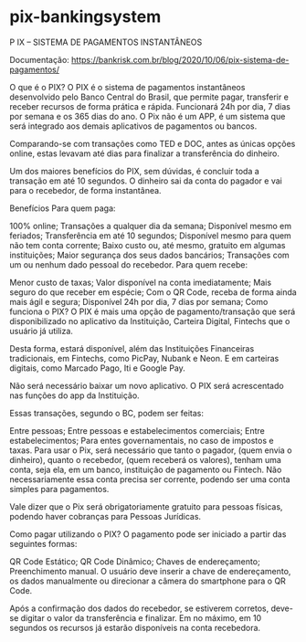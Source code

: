 # pix-bankingsystem
P
IX – SISTEMA DE PAGAMENTOS INSTANTÂNEOS

Documentação: 
https://bankrisk.com.br/blog/2020/10/06/pix-sistema-de-pagamentos/


O que é o PIX?
O PIX é o sistema de pagamentos instantâneos desenvolvido pelo Banco Central do Brasil, que permite pagar, transferir e receber recursos de forma prática e rápida. Funcionará 24h por dia, 7 dias por semana e os 365 dias do ano. O Pix não é um APP, é um sistema que será integrado aos demais aplicativos de pagamentos ou bancos.

Comparando-se com transações como TED e DOC, antes as únicas opções online, estas levavam até dias para finalizar a transferência do dinheiro.

Um dos maiores benefícios do PIX, sem dúvidas, é concluir toda a transação em até 10 segundos. O dinheiro sai da conta do pagador e vai para o recebedor, de forma instantânea.

Benefícios
Para quem paga:

100% online;
Transações a qualquer dia da semana;
Disponível mesmo em feriados;
Transferência em até 10 segundos;
Disponível mesmo para quem não tem conta corrente;
Baixo custo ou, até mesmo, gratuito em algumas instituições;
Maior segurança dos seus dados bancários;
Transações com um ou nenhum dado pessoal do recebedor.
Para quem recebe:

Menor custo de taxas;
Valor disponível na conta imediatamente;
Mais seguro do que receber em espécie;
Com o QR Code, receba de forma ainda mais ágil e segura;
Disponível 24h por dia, 7 dias por semana;
Como funciona o PIX?
O PIX é mais uma opção de pagamento/transação que será disponibilizado no aplicativo da Instituição, Carteira Digital, Fintechs que o usuário já utiliza.

Desta forma, estará disponível, além das Instituições Financeiras tradicionais, em Fintechs, como PicPay, Nubank e Neon. E em carteiras digitais, como Marcado Pago, Iti e Google Pay.

Não será necessário baixar um novo aplicativo. O PIX será acrescentado nas funções do app da Instituição.

Essas transações, segundo o BC, podem ser feitas:

Entre pessoas;
Entre pessoas e estabelecimentos comerciais;
Entre estabelecimentos;
Para entes governamentais, no caso de impostos e taxas.
Para usar o Pix, será necessário que tanto o pagador, (quem envia o dinheiro), quanto o recebedor, (quem receberá os valores), tenham uma conta, seja ela, em um banco, instituição de pagamento ou Fintech. Não necessariamente essa conta precisa ser corrente, podendo ser uma conta simples para pagamentos.

Vale dizer que o Pix será obrigatoriamente gratuito para pessoas físicas, podendo haver cobranças para Pessoas Jurídicas.

Como pagar utilizando o PIX?
O pagamento pode ser iniciado a partir das seguintes formas:

QR Code Estático;
QR Code Dinâmico;
Chaves de endereçamento;
Preenchimento manual.
O usuário deve inserir a chave de endereçamento, os dados manualmente ou direcionar a câmera do smartphone para o QR Code.

Após a confirmação dos dados do recebedor, se estiverem corretos, deve-se digitar o valor da transferência e finalizar. Em no máximo, em 10 segundos os recursos já estarão disponíveis na conta recebedora.

